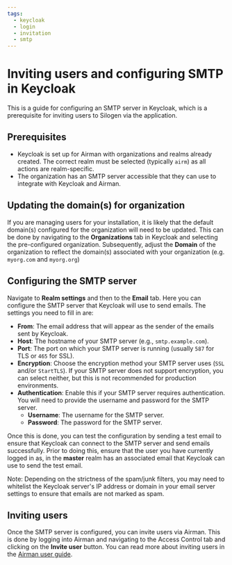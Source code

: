 ```yaml
---
tags:
  - keycloak
  - login
  - invitation
  - smtp
---
```


# Inviting users and configuring SMTP in Keycloak

This is a guide for configuring an SMTP server in Keycloak, which is a prerequisite for inviting users to Silogen via the application.

## Prerequisites

- Keycloak is set up for Airman with organizations and realms already created. The correct realm must be selected (typically `airm`) as all actions are realm-specific.
- The organization has an SMTP server accessible that they can use to integrate with Keycloak and Airman.

## Updating the domain(s) for organization
If you are managing users for your installation, it is likely that the default domain(s) configured for the organization will need to be updated.
This can be done by navigating to the **Organizations** tab in Keycloak and selecting the pre-configured organization.
Subsequently, adjust the **Domain** of the organization to reflect the domain(s) associated with your organization (e.g. `myorg.com` and `myorg.org`)

## Configuring the SMTP server

Navigate to **Realm settings** and then to the **Email** tab. Here you can configure the SMTP server that Keycloak will use to send emails. The settings you need to fill in are:

- **From**: The email address that will appear as the sender of the emails sent by Keycloak.
- **Host**: The hostname of your SMTP server (e.g., `smtp.example.com`).
- **Port**: The port on which your SMTP server is running (usually `587` for TLS or `465` for SSL).
- **Encryption**: Choose the encryption method your SMTP server uses (`SSL` and/or `StartTLS`). If your SMTP server does not support encryption, you can select neither, but this is not recommended for production environments.
- **Authentication**: Enable this if your SMTP server requires authentication. You will need to provide the username and password for the SMTP server.
  - **Username**: The username for the SMTP server.
  - **Password**: The password for the SMTP server.

Once this is done, you can test the configuration by sending a test email to ensure that Keycloak can connect to the SMTP server and send emails successfully.
Prior to doing this, ensure that the user you have currently logged in as, in the **master** realm has an associated email that Keycloak can use to send the test email.

Note: Depending on the strictness of the spam/junk filters, you may need to whitelist the Keycloak server's IP address or domain in your email server settings to ensure that emails are not marked as spam.

## Inviting users

Once the SMTP server is configured, you can invite users via Airman. This is done by logging into Airman and navigating to the Access Control tab and clicking on the **Invite user** button. You can read more about inviting users in the [Airman user guide](https://docs.silogen.ai/core/docs/airman/users/manage-users/#invite-users).
